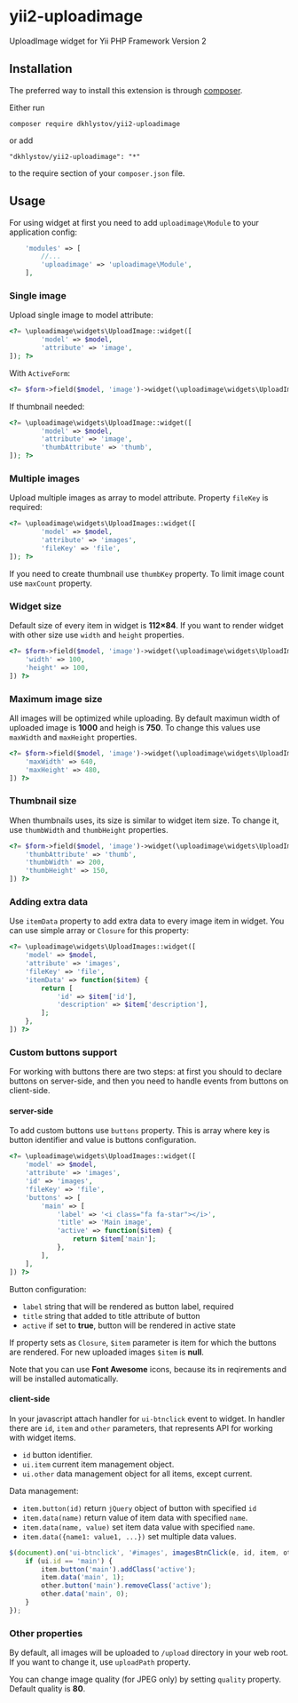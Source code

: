 # yii2-uploadimage

UploadImage widget for Yii PHP Framework Version 2

## Installation

The preferred way to install this extension is through [composer](http://getcomposer.org/download/).

Either run

```
composer require dkhlystov/yii2-uploadimage
```

or add

```
"dkhlystov/yii2-uploadimage": "*"
```

to the require section of your `composer.json` file.


## Usage

For using widget at first you need to add `uploadimage\Module` to your application config:

```php
    'modules' => [
        //...
        'uploadimage' => 'uploadimage\Module',
    ],
```

### Single image

Upload single image to model attribute:

```php
<?= \uploadimage\widgets\UploadImage::widget([
        'model' => $model,
        'attribute' => 'image',
]); ?>
```

With `ActiveForm`:

```php
<?= $form->field($model, 'image')->widget(\uploadimage\widgets\UploadImage::className()) ?>
```

If thumbnail needed:

```php
<?= \uploadimage\widgets\UploadImage::widget([
        'model' => $model,
        'attribute' => 'image',
        'thumbAttribute' => 'thumb',
]); ?>
```

### Multiple images

Upload multiple images as array to model attribute. Property `fileKey` is required:

```php
<?= \uploadimage\widgets\UploadImages::widget([
        'model' => $model,
        'attribute' => 'images',
        'fileKey' => 'file',
]); ?>
```

If you need to create thumbnail use `thumbKey` property. To limit image count use `maxCount` property.

### Widget size

Default size of every item in widget is **112&times;84**. If you want to render widget with other size use `width` and `height` properties.

```php
<?= $form->field($model, 'image')->widget(\uploadimage\widgets\UploadImage::className(), [
    'width' => 100,
    'height' => 100,
]) ?>
```

### Maximum image size

All images will be optimized while uploading. By default maximun width of uploaded image is **1000** and heigh is **750**. To change this values use `maxWidth` and `maxHeight` properties.

```php
<?= $form->field($model, 'image')->widget(\uploadimage\widgets\UploadImage::className(), [
    'maxWidth' => 640,
    'maxHeight' => 480,
]) ?>
```

### Thumbnail size

When thumbnails uses, its size is similar to widget item size. To change it, use `thumbWidth` and `thumbHeight` properties.

```php
<?= $form->field($model, 'image')->widget(\uploadimage\widgets\UploadImage::className(), [
    'thumbAttribute' => 'thumb',
    'thumbWidth' => 200,
    'thumbHeight' => 150,
]) ?>
```

### Adding extra data

Use `itemData` property to add extra data to every image item in widget. You can use simple array or `Closure` for this property:

```php
<?= \uploadimage\widgets\UploadImages::widget([
    'model' => $model,
    'attribute' => 'images',
    'fileKey' => 'file',
    'itemData' => function($item) {
        return [
            'id' => $item['id'],
            'description' => $item['description'],
        ];
    },
]) ?>
```

### Custom buttons support

For working with buttons there are two steps: at first you should to declare buttons on server-side, and then you need to handle events from buttons on client-side.

#### server-side

To add custom buttons use `buttons` property. This is array where key is button identifier and value is buttons configuration.
```php
<?= \uploadimage\widgets\UploadImages::widget([
    'model' => $model,
    'attribute' => 'images',
    'id' => 'images',
    'fileKey' => 'file',
    'buttons' => [
        'main' => [
            'label' => '<i class="fa fa-star"></i>',
            'title' => 'Main image',
            'active' => function($item) {
                return $item['main'];
            },
        ],
    ],
]) ?>
```

Button configuration:

* `label` string that will be rendered as button label, required
* `title` string that added to title attribute of button
* `active` if set to **true**, button will be rendered in active state

If property sets as `Closure`, `$item` parameter is item for which the buttons are rendered. For new uploaded images `$item` is **null**.

Note that you can use **Font Awesome** icons, because its in reqirements and will be installed automatically.

#### client-side

In your javascript attach handler for `ui-btnclick` event to widget. In handler there are `id`, `item` and `other` parameters, that represents API for working with widget items.

* `id` button identifier.
* `ui.item` current item management object.
* `ui.other` data management object for all items, except current.

Data management:

* `item.button(id)` return `jQuery` object of button with specified `id`
* `item.data(name)` return value of item data with specified `name`.
* `item.data(name, value)` set item data value with specified `name`.
* `item.data({name1: value1, ...})` set multiple data values.

```js
$(document).on('ui-btnclick', '#images', imagesBtnClick(e, id, item, other) {
    if (ui.id == 'main') {
        item.button('main').addClass('active');
        item.data('main', 1);
        other.button('main').removeClass('active');
        other.data('main', 0);
    }
});
```

### Other properties

By default, all images will be uploaded to `/upload` directory in your web root. If you want to change it, use `uploadPath` property.

You can change image quality (for JPEG only) by setting `quality` property. Default quality is **80**.
